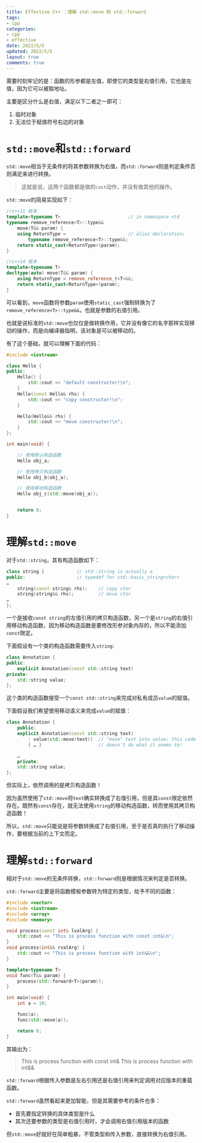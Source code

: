 ```yaml
---
title: Effective C++ ：理解 std::move 和 std::forward
tags: 
- cpp
categories:
- cpp
- effective
date: 2022/5/5
updated: 2022/5/5
layout: true
comments: true
---
```


需要时刻牢记的是：函数的形参都是左值，即使它的类型是右值引用，它也是左值，因为它可以被取地址。

主要是区分什么是右值，满足以下二者之一即可：
1. 临时对象
2. 无法位于赋值符号右边的对象

<!--more-->

# `std::move`和`std::forward`

`std::move`相当于无条件的将其参数转换为右值，而`std::forward`则是判定条件否则满足来进行转换。
> 这就是说，这两个函数都是做的`cast`动作，并没有做其他的操作。

`std::move`的简易实现如下：

```cpp
//c++11 版本
template<typename T>                         // in namespace std
typename remove_reference<T>::type&&
    move(T&& param) {
    using ReturnType =                       // alias declaration;
        typename remove_reference<T>::type&&;  
    return static_cast<ReturnType>(param);
}

//c++14 版本
template<typename T>                          
decltype(auto) move(T&& param) {
    using ReturnType = remove_reference_t<T>&&;
    return static_cast<ReturnType>(param);
}
```

可以看到，`move`函数将参数`param`使用`static_cast`强制转换为了`remove_reference<T>::type&&`，也就是参数的右值引用。

也就是说标准的`std::move`也仅仅是做转换作用，它并没有像它的名字那样实现移动的操作，而是向编译器指明，该对象是可以被移动的。

有了这个基础，就可以理解下面的代码：
```cpp
#include <iostream>

class Hello {
public:
    Hello() {
        std::cout << "default constructor!\n";
    }
    Hello(const Hello& rhs) {
        std::cout << "copy constructor!\n";
    }

    Hello(Hello&& rhs) {
        std::cout << "move constructor!\n";
    }
};

int main(void) {

    // 使用默认构造函数
    Hello obj_a;

    // 使用拷贝构造函数
    Hello obj_b(obj_a);

    // 使用移动构造函数
    Hello obj_c(std::move(obj_a));


    return 0;
}
```

# 理解`std::move`

对于`std::string`，其有构造函数如下：

```cpp
class string {            // std::string is actually a 
public:                   // typedef for std::basic_string<char>
…
    string(const string& rhs);    // copy ctor
    string(string&& rhs);         // move ctor
…
};
```

一个是接收`const string`的左值引用的拷贝构造函数，另一个是`string`的右值引用移动构造函数，因为移动构造函数是要修改形参对象内存的，所以不能添加`const`限定。

下面假设有一个类的构造函数需要传入`string`:

```cpp
class Annotation {
public:
    explicit Annotation(const std::string text)
private:
    std::string value;
};
```

这个类的构造函数接受一个`const std::string`来完成对私有成员`value`的赋值。

下面假设我们希望使用移动语义来完成`value`的赋值：

```cpp
class Annotation {
    public:
    explicit Annotation(const std::string text)
        : value(std::move(text))  // "move" text into value; this code
        { … }                     // doesn't do what it seems to!

    …
    private:
    std::string value;
};
```

但实际上，依然调用的是拷贝构造函数！

因为虽然使用了`std::move`将`text`确实转换成了右值引用，但是其`const`限定依然存在。既然有`const`存在，就无法使用`string`的移动构造函数，转而使用其拷贝构造函数！

所以，`std::move`只能说是将参数转换成了右值引用，至于是否真的执行了移动操作，要根据当前的上下文而定。

# 理解`std::forward`

相对于`std::move`的无条件转换，`std::forward`则是根据情况来判定是否转换。

`std::forward`主要是将函数模板参数转为特定的类型，给予不同的函数：

```cpp
#include <vector>
#include <iostream>
#include <array>
#include <memory>

void process(const int& lvalArg) {
    std::cout << "This is process function with const int&\n";
}
void process(int&& rvalArg) {
    std::cout << "This is process function with int&&\n";
}

template<typename T>
void func(T&& param) {
    process(std::forward<T>(param));
}

int main(void) {
    int a = 10;

    func(a);
    func(std::move(a));

    return 0;
}
```

其输出为：

>This is process function with const int&
>This is process function with int&&

`std::forward`根据传入参数是左右引用还是右值引用来判定调用对应版本的重载函数。

`std::forward`虽然看起来更加智能，但是其需要参考的条件也多：

- 首先要指定转换的具体类型是什么
- 其次还要参数的类型是右值引用时，才会调用右值引用版本的函数

但`std::move`好就好在简单粗暴，不管类型和传入参数，直接转换为右值引用。